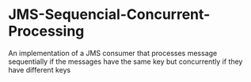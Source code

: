 # JMS-Sequencial-Concurrent-Processing
An implementation of a JMS consumer that processes message sequentially if the messages have the same key but concurrently if they have different keys
